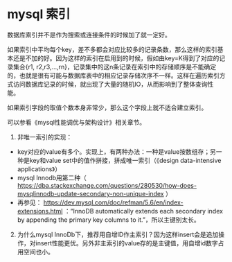 # mysql 索引

数据库索引并不是作为搜索或连接条件的时候加了就一定好。

如果索引中平均每个key，差不多都会对应比较多的记录条数，那么这样的索引基本还是不加的好。因为这样的索引在启用到的时候，假如由key=K得到了对应的记录集合{r1, r2,r3,...,rn}，记录集中的这n条记录在索引中的存储顺序是不能确定的，也就是很有可能与数据库表中的相应记录存储次序不一样。这样在遍历索引方式访问数据库记录的时候，就出现了大量的随机IO，从而影响到了整体查询性能。

如果索引字段的取值个数本身非常少，那么这个字段上就不适合建立索引。

可以参看《mysql性能调优与架构设计》相关章节。

1. 非唯一索引的实现：
  - key对应的value有多个。实现上，有两种办法：一种是value按数组存；另一种是key和value set中的值作拼接，拼成唯一索引（《design data-intensive applications》）
  - mysql Innodb用第二种（ https://dba.stackexchange.com/questions/280530/how-does-mysqlinnodb-update-secondary-non-unique-index ）
  - 再参见： https://dev.mysql.com/doc/refman/5.6/en/index-extensions.html ：“InnoDB automatically extends each secondary index by appending the primary key columns to it.”，所以主键别太长。
2. 为什么mysql InnoDb下，推荐用自增ID作主索引？因为这样insert会是追加操作，对insert性能更优。另外非主索引的value存的是主键值，用自增id数字占用空间也小。
